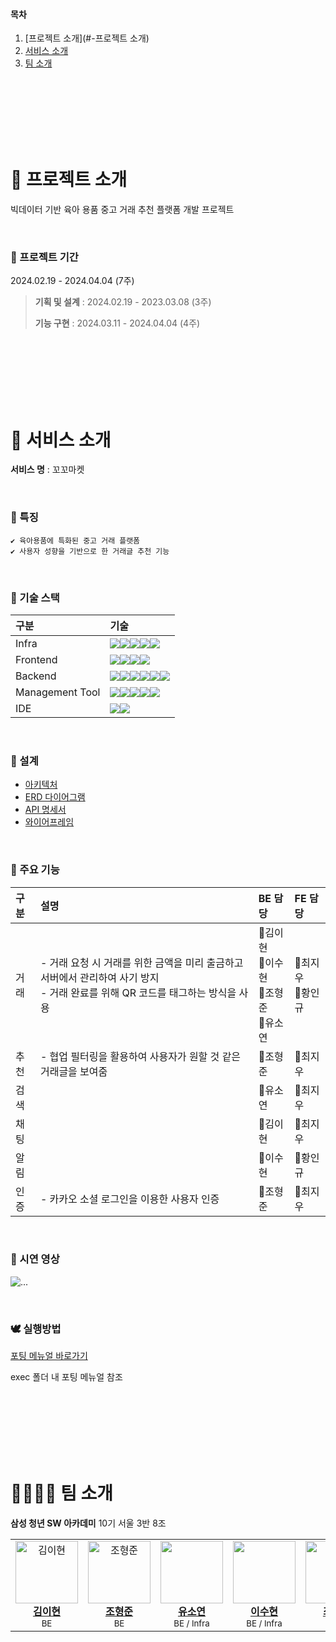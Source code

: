 #### 목차

1. [프로젝트 소개](#-프로젝트 소개)   
2. [서비스 소개](#-주요-기능)  
5. [팀 소개](#-팀-소개)  

<br><br><br><br><br><br>

# 🐔 프로젝트 소개

빅데이터 기반 육아 용품 중고 거래 추천 플랫폼 개발 프로젝트

<br>

### 🐤 프로젝트 기간
2024.02.19 - 2024.04.04 (7주)

> **기획 및 설계** : 2024.02.19 - 2023.03.08 (3주)
>
> **기능 구현** : 2024.03.11 - 2024.04.04 (4주)

<br><br><br><br><br><br>

# 🐓 서비스 소개 

**서비스 명** : 꼬꼬마켓

<br>

### 🐣 특징
    ✔ 육아용품에 특화된 중고 거래 플랫폼
    ✔ 사용자 성향을 기반으로 한 거래글 추천 기능 


<br>

### 🐥 기술 스택
|구분|기술|
|:---|:---|
|Infra|<img src="https://img.shields.io/badge/AWS EC2-FF9900?style=flat-square&logo=amazonec2&logoColor=white"><img src="https://img.shields.io/badge/NGINX-009639?style=flat-square&logo=nginx&logoColor=white"><img src="https://img.shields.io/badge/DOCKER-2496ED?style=flat-square&logo=docker&logoColor=white"><img src="https://img.shields.io/badge/UBUNTU-E95420?style=flat-square&logo=ubuntu&logoColor=white"><img src="https://img.shields.io/badge/JENKINS-D24939?style=flat-square&logo=jenkins&logoColor=white">|
|Frontend|<img src="https://img.shields.io/badge/HTML5-E34F26?style=flat-square&logo=html5&logoColor=white"><img src="https://img.shields.io/badge/CSS3-1572B6?style=flat-square&logo=css3&logoColor=white"><img src="https://img.shields.io/badge/TYPESCRIPT-3178C6?style=flat-square&logo=typescript&logoColor=white"><img src="https://img.shields.io/badge/NEXTJS-000000?style=flat-square&logo=nextdotjs&logoColor=white">|
|Backend|<img src="https://img.shields.io/badge/JAVA-FF4000?style=flat-square&logo=openjdk&logoColor=white"><img src="https://img.shields.io/badge/SPRING-6DB33F?style=flat-square&logo=spring&logoColor=white"><img src="https://img.shields.io/badge/HIBERNATE-59666C?style=flat-square&logo=hibernate&logoColor=white"><img src="https://img.shields.io/badge/MYSQL-4479A1?style=flat-square&logo=mysql&logoColor=white"><img src="https://img.shields.io/badge/REDIS-DC382D?style=flat-square&logo=redis&logoColor=white"><img src="https://img.shields.io/badge/KAKAO API-FFCD00?style=flat-square&logo=kakao&logoColor=white">|
|Management Tool|<img src="https://img.shields.io/badge/Jira-0052CC?style=flat-square&logo=Jira&logoColor=white"><img src="https://img.shields.io/badge/GitLab-FC6D26?style=flat-square&logo=GitLab&logoColor=white"><img src="https://img.shields.io/badge/MATTERMOST-0058CC?style=flat-square&logo=mattermost&logoColor=white"><img src="https://img.shields.io/badge/NOTION-000000?style=flat-square&logo=notion&logoColor=white"><img src="https://img.shields.io/badge/FIGMA-F24E1E?style=flat-square&logo=figma&logoColor=white">
|IDE|<img src="https://img.shields.io/badge/vscode-007ACC?style=flat-square&logo=visualstudiocode&logoColor=white"><img src="https://img.shields.io/badge/IntellJ IDEA-000000?style=flat-square&logo=intellijidea&logoColor=white">|

<br>

### 🦜 설계

- [아키텍처](#)
- [ERD 다이어그램](#)
- [API 명세서](#)
- [와이어프레임](#)

<br>

### 🦆 주요 기능

|구분|설명| BE 담당 | FE 담당 |
|:---|:---|:---|:---|
|거래|- 거래 요청 시 거래를 위한 금액을 미리 출금하고 서버에서 관리하여 사기 방지<br>- 거래 완료를 위해 QR 코드를 태그하는 방식을 사용|🐰김이현<br>🦝이수현<br>🐷조형준<br>🐹유소연|🐼최지우<br>🐻황인규|
|추천|- 협업 필터링을 활용하여 사용자가 원할 것 같은 거래글을 보여줌|🐷조형준|🐼최지우|
|검색||🐹유소연|🐼최지우|
|채팅||🐰김이현|🐼최지우|
|알림||🦝이수현|🐻황인규|
|인증|- 카카오 소셜 로그인을 이용한 사용자 인증|🐷조형준|🐼최지우|

<br>

### 🦢 시연 영상
![...](https://lulu-animation.com/wp-content/uploads/2022/05/test-gif.gif)

<br>

### 🕊 실행방법

[포팅 메뉴얼 바로가기](#)

exec 폴더 내 포팅 메뉴얼 참조

<br>
<br>
<br>
<br>
<br>
<br>

# 👨‍👩‍👧‍👦 팀 소개 

**삼성 청년 SW 아카데미** 10기 서울 3반 8조

<table>
  <tbody>
    <tr>
        <td align="center">
            <a href="#">
            <img src="https://api.dicebear.com/8.x/big-smile/svg?seed=532914183365172048" width="100px" alt="김이현"/>
                <br/>
                <b>김이현</b>
            </a>
            <br/>
            <sub>BE</sub>
        </td>
        <td align="center">
            <a href="#">
            <img src="https://api.dicebear.com/8.x/big-smile/svg?seed=Cuddles" width="100px" alt="조형준"/>
                <br/>
                <b>조형준</b>
            </a>
            <br/>
            <sub>BE</sub>
        </td>
        <td align="center">
            <a href="#">
            <img src="https://api.dicebear.com/8.x/big-smile/svg?seed=973428650843541737" width="100px"/>
                <br/>
                <b>유소연</b>
            </a>
            <br/>
            <sub>BE / Infra</sub>
        </td>
        <td align="center">
            <a href="#">
            <img src="https://api.dicebear.com/8.x/big-smile/svg?seed=817256432089621410" width="100px"/>
                <br/>
                <b>이수현</b>
            </a>
            <br/>
            <sub>BE / Infra</sub>
        </td>
        <td align="center">
            <a href="#">
            <img src="https://api.dicebear.com/8.x/big-smile/svg?seed=306531512782191659" width="100px"/>
                <br/>
                <b>최지우</b>
            </a>
            <br/>
            <sub>FE</sub>
        </td>
        <td align="center">
            <a href="#">
            <img src="https://api.dicebear.com/8.x/big-smile/svg?seed=John-doe" width="100px"/>
                <br/>
                <b>황인규</b>
            </a>
            <br/>
            <sub>FE</sub>
        </td>
    </tr>
  </tbody>
</table>
